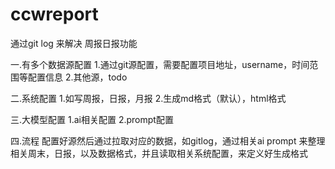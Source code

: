 # ccwreport
通过git log 来解决 周报日报功能

一.有多个数据源配置
1.通过git源配置，需要配置项目地址，username，时间范围等配置信息
2.其他源，todo

二.系统配置
1.如写周报，日报，月报
2.生成md格式（默认），html格式

三.大模型配置
1.ai相关配置
2.prompt配置

四.流程
配置好源然后通过拉取对应的数据，如gitlog，通过相关ai prompt 来整理相关周末，日报，以及数据格式，并且读取相关系统配置，来定义好生成格式